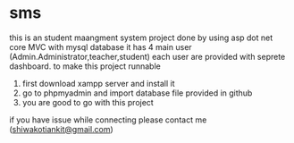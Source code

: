 # sms
this is an student maangment system project done by using asp dot net core MVC with mysql database
it has 4 main user (Admin.Administrator,teacher,student)
each user are provided with seprete dashboard.
to make this project runnable 
1) first download xampp server and install it 
2) go to phpmyadmin and import database file provided in github
3) you are good to go with this project

if you have issue while connecting please contact me (shiwakotiankit@gmail.com)


